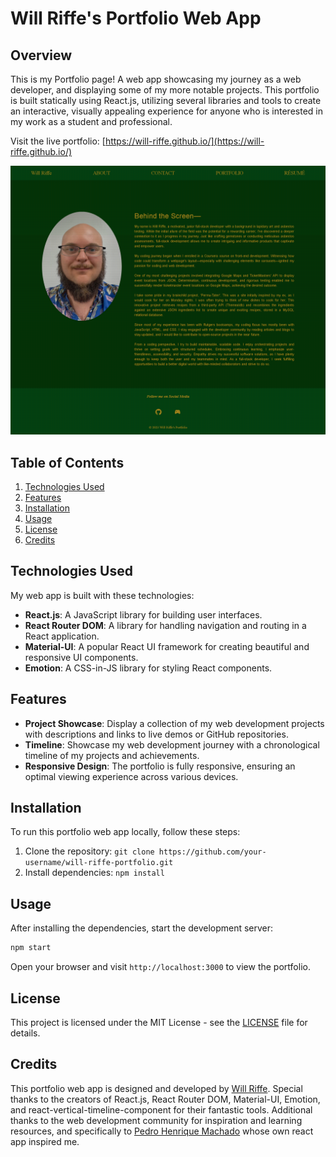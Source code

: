 # Will Riffe's Portfolio Web App

## Overview

This is my Portfolio page! A web app showcasing my journey as a web developer, and displaying some of my more notable projects. This portfolio is built statically using React.js, utilizing several libraries and tools to create an interactive, visually appealing experience for anyone who is interested in my work as a student and professional.

Visit the live portfolio: [https://will-riffe.github.io/](https://will-riffe.github.io/)

![Screenshot of Portfolio Web App](/src/assets/Portfolio.png)

## Table of Contents

1. [Technologies Used](#technologies-used)
2. [Features](#features)
3. [Installation](#installation)
4. [Usage](#usage)
5. [License](#license)
6. [Credits](#credits)

## Technologies Used

My web app is built with these technologies:

- **React.js**: A JavaScript library for building user interfaces.
- **React Router DOM**: A library for handling navigation and routing in a React application.
- **Material-UI**: A popular React UI framework for creating beautiful and responsive UI components.
- **Emotion**: A CSS-in-JS library for styling React components.

## Features

- **Project Showcase**: Display a collection of my web development projects with descriptions and links to live demos or GitHub repositories.
- **Timeline**: Showcase my web development journey with a chronological timeline of my projects and achievements.
- **Responsive Design**: The portfolio is fully responsive, ensuring an optimal viewing experience across various devices.

## Installation

To run this portfolio web app locally, follow these steps:

1. Clone the repository: `git clone https://github.com/your-username/will-riffe-portfolio.git`
2. Install dependencies: `npm install`

## Usage

After installing the dependencies, start the development server:

```bash
npm start
```

Open your browser and visit `http://localhost:3000` to view the portfolio.

## License

This project is licensed under the MIT License - see the [LICENSE](https://github.com/your-username/will-riffe-portfolio/blob/main/LICENSE) file for details.

## Credits

This portfolio web app is designed and developed by [Will Riffe](https://github.com/Will-Riffe). Special thanks to the creators of React.js, React Router DOM, Material-UI, Emotion, and react-vertical-timeline-component for their fantastic tools. Additional thanks to the web development community for inspiration and learning resources, and specifically to [Pedro Henrique Machado](https://github.com/machadop1407/react-personal-portfolio-website) whose own react app inspired me.
